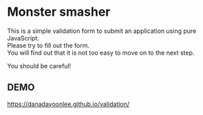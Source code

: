 # Monster smasher

This is a simple validation form to submit an application using pure JavaScript. <br>
Please try to fill out the form. <br>
You will find out that it is not too easy to move on to the next step. <br>

You should be careful! <br>

## DEMO

https://danadayoonlee.github.io/validation/
